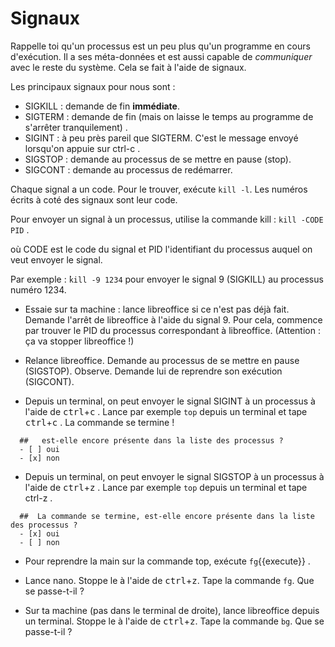 Signaux
=========

Rappelle toi qu'un processus est un peu plus qu'un programme en cours d'exécution. Il a ses méta-données et est aussi capable de *communiquer* avec le reste du système. Cela se fait à l'aide de signaux.

Les principaux signaux pour nous sont :

* SIGKILL : demande de fin **immédiate**.
* SIGTERM : demande de fin (mais on laisse le temps au programme de s'arrêter tranquilement) .
* SIGINT : à peu près pareil que SIGTERM. C'est le message envoyé lorsqu'on appuie sur ctrl-c .
* SIGSTOP : demande au processus de se mettre en pause (stop).
* SIGCONT : demande au processus de redémarrer.

Chaque signal a un code. Pour le trouver, exécute `kill -l`.
Les numéros écrits à coté des signaux sont leur code.

Pour envoyer un signal à un processus, utilise la commande kill : `kill -CODE PID` .

où CODE est le code du signal et PID l'identifiant du processus auquel on veut envoyer le signal.

Par exemple : ̀`kill -9 1234` pour envoyer le signal 9 (SIGKILL) au processus numéro 1234.

* Essaie sur ta machine : lance libreoffice si ce n'est pas déjà fait. Demande l'arrêt de libreoffice à l'aide du signal 9. Pour cela, commence par trouver le PID du processus correspondant à libreoffice. (Attention : ça va stopper libreoffice !)

* Relance libreoffice. Demande au processus de se mettre en pause (SIGSTOP). Observe. Demande lui de reprendre son exécution (SIGCONT).



* Depuis un terminal, on peut envoyer le signal SIGINT à un processus à l'aide de <kbd>ctrl</kbd>+<kbd>c</kbd> . Lance par exemple ``top`` depuis un terminal et tape  <kbd>ctrl</kbd>+<kbd>c</kbd> . La commande se termine !

```{quizdown} 
  ##   est-elle encore présente dans la liste des processus ? 
  - [ ] oui
  - [x] non
```
* Depuis un terminal, on peut envoyer le signal SIGSTOP à un processus à l'aide de  <kbd>ctrl</kbd>+<kbd>z</kbd> . Lance par exemple ``top`` depuis un terminal et tape ctrl-z .

```{quizdown} 
  ##  La commande se termine, est-elle encore présente dans la liste des processus ? 
  - [x] oui
  - [ ] non
```
* Pour reprendre la main sur la commande top, exécute `fg`{{execute}} .


* Lance nano. Stoppe le à l'aide de  <kbd>ctrl</kbd>+<kbd>z</kbd>. Tape la commande ``fg``. Que se passe-t-il ?


* Sur ta machine (pas dans le terminal de droite), lance libreoffice depuis un terminal. Stoppe le à l'aide de  <kbd>ctrl</kbd>+<kbd>z</kbd>. Tape la commande ``bg``. Que se passe-t-il ?
